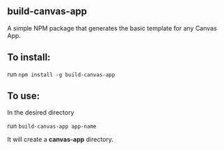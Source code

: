 ## **build-canvas-app** 
A simple NPM package that generates the basic template for any Canvas App.

## To install:
  run `npm install -g build-canvas-app`

## To use:
  In the desired directory

  run `build-canvas-app app-name`

  It will create a **canvas-app** directory.